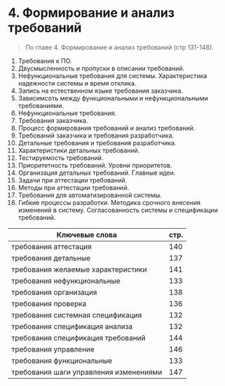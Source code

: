 # 4. Формирование и анализ требований 
> По главе 4. Формирование и анализ требований (стр 131-148).

1. Требования к ПО.
2. Двусмысленность и пропуски в описании требований.
3. Нефункциональные требования для системы. Характеристика надежности системы и время отклика.
4. Запись на естественном языке требования заказчика.
5. Зависимсоть между функциональными и нефункциональными требованиями.
6. Нефункциональные требования.
7. Требования заказчика.
8. Процесс формирования требований и анализ требований.
9. Требований заказчика и требования разработчика.
10. Детальные требования и требования разработчика.
11. Характеристики детальных требований.
12. Тестируемость требований.
13. Приоритетность требований. Уровни приоритетов.
14. Организация детальных требований. Главные идеи.
15. Задачи при аттестации требований.
16. Методы при аттестации требований.
17. Требования для автоматизированной системы.
18. Гибкие процессы разработки. Методика срочного внесения изменений в систему. Согласованность системы и спецификации требований.

Ключевые слова | стр.
-----|-----
требования	аттестация 				|					140
требования	детальные 				|					137
требования	желаемые характеристики 			|			141
требования	нефункциональные 			|				133
требования	организация 				|				138
требования	проверка 					|				136
требования	системная спецификация 				|		132
требования	спецификация анализа 				|			132
требования	спецификация требований 		|				144
требования	управление 		|						146
требования	функциональные 			|					133
требования	шаги управления изменениями  			|		147

